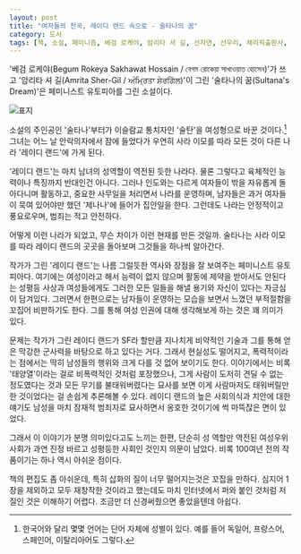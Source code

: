 ```yaml
---
layout: post
title: "여자들의 천국, 레이디 랜드 속으로 - 술타나의 꿈"
category: 도서
tags: [책, 소설, 페미니즘, 베검 로케야, 암리타 셔 길, 선자연, 선우리, 체리픽출판사, 서평]
---
```


'베검 로케야(Begum Rokeya Sakhawat Hossain / বেগম রোকেয়া সাখাওয়াত হোসেন)'가 쓰고
'암리타 셔 길(Amrita Sher-Gil / ਅੰਮ੍ਰਿਤਾ ਸ਼ੇਰਗਿੱਲ)'이 그린
'술타나의 꿈(Sultana's Dream)'은
페미니스트 유토피아를 그린 소설이다.

![표지](https://lh3.googleusercontent.com/qPdzX2Ta8vshgFgeK6kgVTGLJdeRLVe0gmilRHqiP2S-FI3vDGTL6r3hIPHNm02AsDPA-Ds1bewwRA=s480)

소설의 주인공인 '술타나'부터가 이슬람교 통치자인 '술탄'을 여성형으로 바꾼 것이다.[^1]
그녀는 어느 날 안락의자에서 잠에 들었다가
우연히 사라 이모를 따라 모든 것이 다른 나라 '레이디 랜드'에 가게 된다.

[^1]: 한국어와 달리 몇몇 언어는 단어 자체에 성별이 있다. 예를 들어 독일어, 프랑스어, 스페인어, 이탈리아어도 그렇다.

'레이디 랜드'는 
마치 남녀의 성역할이 역전된 듯한 나라다.
물론 그렇다고 육체적인 능력이나 특징까지 반대인건 아니다.
그러나 인도와는 다르게
여자들이 밖을 자유롭게 돌아다니며 활동하고,
중요한 사무일을 처리면서 나라를 운영하며,
남자들은 과거 여자들이 묵여 있어야만 했던 '제나나'에 들어가 집안일을 한다.
그런데도 나라는 안정적이고 풍요로우며, 범죄는 적고 안전하다.

어떻게 이런 나라가 되었고, 무슨 차이가 이런 현재를 만든 것일까.
술타나는 사라 이모를 따라 레이디 랜드의 곳곳을 돌아보며 그것들을 하나씩 알아간다.

작가가 그린 '레이디 랜드'는
나름 그럴듯한 역사와 장점을 잘 보여주는 페미니스트 유토피아다.
여기에는 여성이라고 해서 능력이 없지 않으며 활동에 제약을 받아서도 안된다는 성평등 사상과
여성들에게도 그러한 모든 일들을 해낼 용기와 자신이 있다는 자긍심이 담겨있다.
그러면서 한편으로는 남자들이 운영하는 모습을 보면서 느꼈던 부적절함을 꼬집어 비판하기도 한다.
그를 통해 여성 인권에 대해 생각해보게 하는 것은 꽤 의미가 있다.

문제는 작가가 그린 레이디 랜드가
SF라 할만큼 지나치게 비약적인 기술과
그를 통해 얻은 막강한 군사력을 바탕으로 하고 있다는 거다.
그래서 현실성도 떨어지고,
폭력적이라는 점에서는 딱히 남성들의 행위와 크게 다를 것 없어 보이기도 한다.
이야기에서는 비록 '태양열'이라는 걸로 비폭력적인 것처럼 포장했으나,
그게 사람이 도저히 견딜 수 없는 정도였다는 것과
모든 무기를 불태워버렸다는 묘사를 보면
이게 사람마저도 태워버릴만한 것이었다는 걸 손쉽게 추론해볼 수 있다.
레이디 랜드의 높은 사회의식과 치안에 대한 얘기도
남성을 마치 잠재적 범죄자로 묘사하면서 옹호한 것이기에 썩 마뜩잖은 면이 있었다.

그래서 이 이야기가 분명 의미있다고도 느끼는 한편,
단순히 성 역할만 역전된 여성우위 사회가 과연 진정 바르고 성평등한 사회인 것인지 의문이 남았다.
비록 100여년 전의 작품이기는 하나 역시 아쉬운 점이다.

책의 편집도 좀 아쉬운데,
특히 삽화의 질이 너무 떨어지는것은 꼬집을 만하다.
심지어 1장을 제외하고 모두 재창작한 것이라고 했는데도
마치 인터넷에서 퍼와 붙인 것처럼 저질인 것은 이해하기 어렵다.
조금만 더 신경써줬으면 좋았을텐데 아쉽다.
